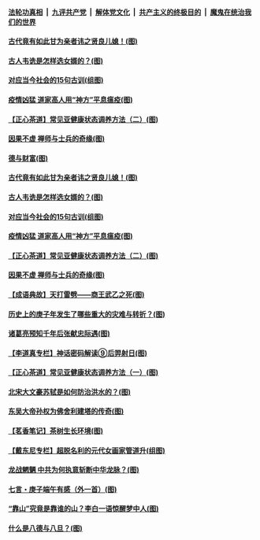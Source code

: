

####  [法轮功真相](../../../../basic/blob/master/README.md?t=07011231) &nbsp;|&nbsp; [九评共产党](../../../../9ping.md/blob/master/README.md?t=07011231) &nbsp;|&nbsp; [解体党文化](../../../../jtdwh.md/blob/master/README.md?t=07011231)  &nbsp;|&nbsp; [共产主义的终极目的](../../../../gczydzjmd.md/blob/master/README.md?t=07011231) &nbsp;|&nbsp; [魔鬼在统治我们的世界](../../../../mgztzwmdsj.md/blob/master/README.md?t=07011231) 

#### [古代竟有如此甘为亲者讳之贤良儿媳！(图)](../pages/p7/938117.md?t=07011231) 

#### [古人韦诜是怎样选女婿的？(图)](../pages/p7/938100.md?t=07011231) 

#### [对应当今社会的15句古训(组图)](../pages/p7/938097.md?t=07011231) 

#### [疫情凶猛 道家高人用“神方”平息瘟疫(图)](../pages/p7/938004.md?t=07011231) 

#### [【正心茶道】常见亚健康状态调养方法（二）(图)](../pages/p7/937559.md?t=07011231) 

#### [因果不虚 禅师与士兵的奇缘(图)](../pages/p7/938092.md?t=07011231) 

#### [德与财富(图)](../pages/p7/938218.md?t=07011231) 

#### [古代竟有如此甘为亲者讳之贤良儿媳！(图)](../pages/p7/938117.md?t=07011231) 

#### [古人韦诜是怎样选女婿的？(图)](../pages/p7/938100.md?t=07011231) 

#### [对应当今社会的15句古训(组图)](../pages/p7/938097.md?t=07011231) 

#### [疫情凶猛 道家高人用“神方”平息瘟疫(图)](../pages/p7/938004.md?t=07011231) 

#### [【正心茶道】常见亚健康状态调养方法（二）(图)](../pages/p7/937559.md?t=07011231) 

#### [因果不虚 禅师与士兵的奇缘(图)](../pages/p7/938092.md?t=07011231) 

#### [【成语典故】天打雷劈——商王武乙之死(图)](../pages/p7/937782.md?t=07011231) 

#### [历史上的庚子年发生了哪些重大的灾难与转折？(图)](../pages/p7/937991.md?t=07011231) 

#### [诸葛亮预知千年后张献忠际遇(图)](../pages/p7/937564.md?t=07011231) 

#### [【李道真专栏】神话密码解读⑨后羿射日(图)](../pages/p7/937560.md?t=07011231) 

#### [【正心茶道】常见亚健康状态调养方法（一）(图)](../pages/p7/937556.md?t=07011231) 

#### [北宋大文豪苏轼是如何防治洪水的？(图)](../pages/p7/937874.md?t=07011231) 

#### [东吴大帝孙权为佛舍利建塔的传奇(图)](../pages/p7/937764.md?t=07011231) 

#### [【茗香笔记】茶树生长环境(图)](../pages/p7/937562.md?t=07011231) 

#### [【戴东尼专栏】超脱名利的元代女画家管道升(组图)](../pages/p7/935043.md?t=07011231) 

#### [龙战魍魉 中共为何执意斩断中华龙脉？(图)](../pages/p7/937761.md?t=07011231) 

#### [七言・庚子端午有感（外一首）(图)](../pages/p7/937763.md?t=07011231) 

#### [“靠山”究竟是靠谁的山？李白一语惊醒梦中人(图)](../pages/p7/937659.md?t=07011231) 

#### [什么是八德与八旦？(图)](../pages/p7/937355.md?t=07011231) 

